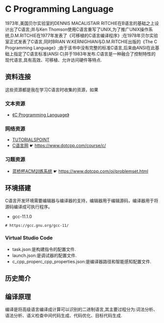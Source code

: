 # C Programming Language

1973年,美国贝尔实验室的DENNIS MACALISTAIR RITCHIE在B语言的基础之上设计出了C语言;并与Ken Thomson使用C语言重写了UNIX,为了推广UNIX操作系统,D.M.RITCHIE在1977年发表了《可移植的C语言编译程序》;在1978年贝尔实验室正式发表了C语言,同时BRIAN W.KERNIGHIAN与D.M.RITCHIE出版的《The C Programming Language》;由于该书中没有完整的标准C语言,后来由ANSI在此基础上指定了C语言标准(ANSI C)并于1983年发布.C语言是一种融合了控制特性的现代语言,具有高效、可移植、允许访问硬件等特点.

## 资料连接

这些资源都是我在学习C语言时收集的资源，如果

### 文本资源

* [《C Programming Language》](https://www.baidu.com/search?keyword=CPorgrammingLanguage)

### 网络资源

* [TUTORIALSPOINT](https://www.tutorialspoint.com/cprogramming/index.htm)
* [C语言网](https://www.dotcpp.com/course/c/) ☛ <https://www.dotcpp.com/course/c/>

### 习题资源

* [蓝桥杯ACM训练系统](https://www.dotcpp.com/oj/problemset.html) ☛ <https://www.dotcpp.com/oj/problemset.html>

## 环境搭建

C语言开发环境需要编辑器与编译器的支持，编辑器用于编辑源码，编译器用于将源码编译成可执行程序。

* gcc-11.1.0

```shell
# https://gcc.gnu.org/gcc-11/
```

### Virtual Studio Code

* task.json:是构建指令的配置文件.
* launch.json:是调试器的配置文件.
* c_cpp_properc_cpp_properties.json:是编译器路径和智能感知配置文件.

## 历史简介



## 编译原理

编译是将高级语言编译成计算可以识别的二进制语言,其主要过程分为:词法分析、语法分析、语义检查中间代码生成、代码优化、目标代码生成.


